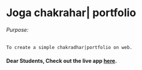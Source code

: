 # Joga chakrahar| portfolio

###### Purpose:
    To create a simple chakradhar|portfolio on web.

#### Dear Students, Check out the live app [here]( ).
